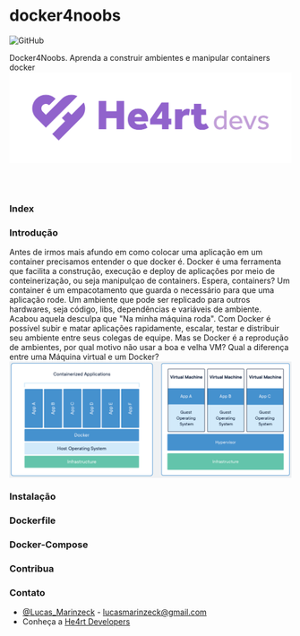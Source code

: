# docker4noobs
![GitHub](https://img.shields.io/github/license/lucasmarinzeck/docker4noobs)

Docker4Noobs. Aprenda a construir ambientes e manipular containers docker  
<img align="center" src="/assets/logo-he4rt2.png"/>

<br/><br/>


### Index
### Introdução
Antes de irmos mais afundo em como colocar uma aplicação em um container precisamos entender o que docker é. Docker é uma ferramenta que facilita a construção, execução e deploy de aplicações por meio de conteinerização, ou seja manipulçao de containers. 
Espera, containers? Um container é um empacotamento que guarda o necessário para que uma aplicação rode. Um ambiente que pode ser replicado para outros hardwares, seja código, libs, dependências e variáveis de ambiente. Acabou aquela desculpa que "Na minha máquina roda". Com Docker é possível subir e matar aplicações rapidamente, escalar, testar e distribuir seu ambiente entre seus colegas de equipe.
Mas se Docker é a reprodução de ambientes, por qual motivo não usar a boa e velha VM? Qual a diferença entre uma Máquina virtual e um Docker?
<br/>
<img align="center" src="/assets/docker-vms.png"/>
<br/>
### Instalação
### Dockerfile
### Docker-Compose
### Contribua
### Contato
- [@Lucas_Marinzeck](https://twitter.com/Lucas_Marinzeck/) - lucasmarinzeck@gmail.com
- Conheça a [He4rt Developers](https://heartdevs.com/) 
